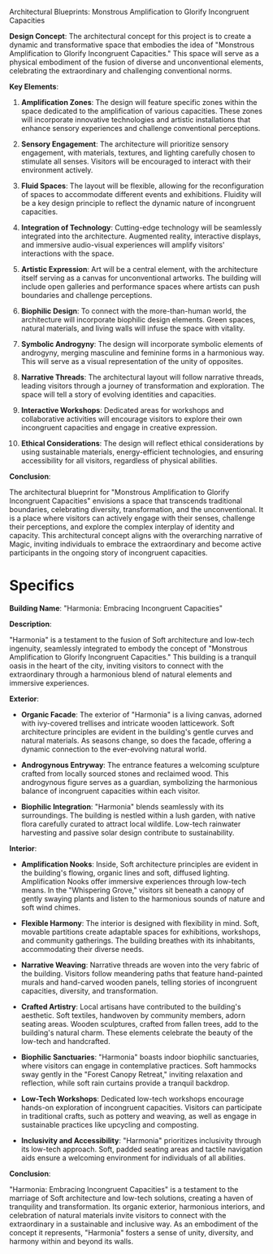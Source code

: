 Architectural Blueprints: Monstrous Amplification to Glorify Incongruent Capacities

**Design Concept**: 
The architectural concept for this project is to create a dynamic and transformative space that embodies the idea of "Monstrous Amplification to Glorify Incongruent Capacities." This space will serve as a physical embodiment of the fusion of diverse and unconventional elements, celebrating the extraordinary and challenging conventional norms.

**Key Elements**:

1. **Amplification Zones**: The design will feature specific zones within the space dedicated to the amplification of various capacities. These zones will incorporate innovative technologies and artistic installations that enhance sensory experiences and challenge conventional perceptions.

2. **Sensory Engagement**: The architecture will prioritize sensory engagement, with materials, textures, and lighting carefully chosen to stimulate all senses. Visitors will be encouraged to interact with their environment actively.

3. **Fluid Spaces**: The layout will be flexible, allowing for the reconfiguration of spaces to accommodate different events and exhibitions. Fluidity will be a key design principle to reflect the dynamic nature of incongruent capacities.

4. **Integration of Technology**: Cutting-edge technology will be seamlessly integrated into the architecture. Augmented reality, interactive displays, and immersive audio-visual experiences will amplify visitors' interactions with the space.

5. **Artistic Expression**: Art will be a central element, with the architecture itself serving as a canvas for unconventional artworks. The building will include open galleries and performance spaces where artists can push boundaries and challenge perceptions.

6. **Biophilic Design**: To connect with the more-than-human world, the architecture will incorporate biophilic design elements. Green spaces, natural materials, and living walls will infuse the space with vitality.

7. **Symbolic Androgyny**: The design will incorporate symbolic elements of androgyny, merging masculine and feminine forms in a harmonious way. This will serve as a visual representation of the unity of opposites.

8. **Narrative Threads**: The architectural layout will follow narrative threads, leading visitors through a journey of transformation and exploration. The space will tell a story of evolving identities and capacities.

9. **Interactive Workshops**: Dedicated areas for workshops and collaborative activities will encourage visitors to explore their own incongruent capacities and engage in creative expression.

10. **Ethical Considerations**: The design will reflect ethical considerations by using sustainable materials, energy-efficient technologies, and ensuring accessibility for all visitors, regardless of physical abilities.

**Conclusion**:

The architectural blueprint for "Monstrous Amplification to Glorify Incongruent Capacities" envisions a space that transcends traditional boundaries, celebrating diversity, transformation, and the unconventional. It is a place where visitors can actively engage with their senses, challenge their perceptions, and explore the complex interplay of identity and capacity. This architectural concept aligns with the overarching narrative of Magic, inviting individuals to embrace the extraordinary and become active participants in the ongoing story of incongruent capacities.

# Specifics
**Building Name**: "Harmonia: Embracing Incongruent Capacities"

**Description**:

"Harmonia" is a testament to the fusion of Soft architecture and low-tech ingenuity, seamlessly integrated to embody the concept of "Monstrous Amplification to Glorify Incongruent Capacities." This building is a tranquil oasis in the heart of the city, inviting visitors to connect with the extraordinary through a harmonious blend of natural elements and immersive experiences.

**Exterior**:

- **Organic Facade**: The exterior of "Harmonia" is a living canvas, adorned with ivy-covered trellises and intricate wooden latticework. Soft architecture principles are evident in the building's gentle curves and natural materials. As seasons change, so does the facade, offering a dynamic connection to the ever-evolving natural world.

- **Androgynous Entryway**: The entrance features a welcoming sculpture crafted from locally sourced stones and reclaimed wood. This androgynous figure serves as a guardian, symbolizing the harmonious balance of incongruent capacities within each visitor.

- **Biophilic Integration**: "Harmonia" blends seamlessly with its surroundings. The building is nestled within a lush garden, with native flora carefully curated to attract local wildlife. Low-tech rainwater harvesting and passive solar design contribute to sustainability.

**Interior**:

- **Amplification Nooks**: Inside, Soft architecture principles are evident in the building's flowing, organic lines and soft, diffused lighting. Amplification Nooks offer immersive experiences through low-tech means. In the "Whispering Grove," visitors sit beneath a canopy of gently swaying plants and listen to the harmonious sounds of nature and soft wind chimes.

- **Flexible Harmony**: The interior is designed with flexibility in mind. Soft, movable partitions create adaptable spaces for exhibitions, workshops, and community gatherings. The building breathes with its inhabitants, accommodating their diverse needs.

- **Narrative Weaving**: Narrative threads are woven into the very fabric of the building. Visitors follow meandering paths that feature hand-painted murals and hand-carved wooden panels, telling stories of incongruent capacities, diversity, and transformation.

- **Crafted Artistry**: Local artisans have contributed to the building's aesthetic. Soft textiles, handwoven by community members, adorn seating areas. Wooden sculptures, crafted from fallen trees, add to the building's natural charm. These elements celebrate the beauty of the low-tech and handcrafted.

- **Biophilic Sanctuaries**: "Harmonia" boasts indoor biophilic sanctuaries, where visitors can engage in contemplative practices. Soft hammocks sway gently in the "Forest Canopy Retreat," inviting relaxation and reflection, while soft rain curtains provide a tranquil backdrop.

- **Low-Tech Workshops**: Dedicated low-tech workshops encourage hands-on exploration of incongruent capacities. Visitors can participate in traditional crafts, such as pottery and weaving, as well as engage in sustainable practices like upcycling and composting.

- **Inclusivity and Accessibility**: "Harmonia" prioritizes inclusivity through its low-tech approach. Soft, padded seating areas and tactile navigation aids ensure a welcoming environment for individuals of all abilities.

**Conclusion**:

"Harmonia: Embracing Incongruent Capacities" is a testament to the marriage of Soft architecture and low-tech solutions, creating a haven of tranquility and transformation. Its organic exterior, harmonious interiors, and celebration of natural materials invite visitors to connect with the extraordinary in a sustainable and inclusive way. As an embodiment of the concept it represents, "Harmonia" fosters a sense of unity, diversity, and harmony within and beyond its walls.
